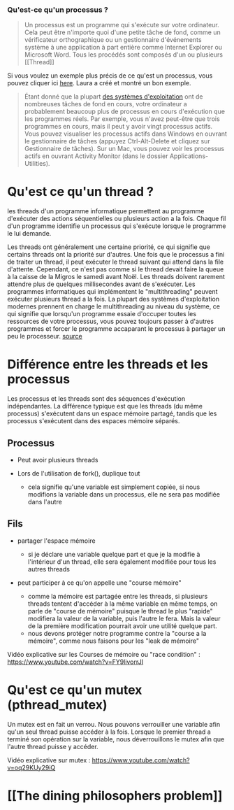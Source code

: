 
### Qu'est-ce qu'un processus ?

> Un processus est un programme qui s'exécute sur votre ordinateur. Cela peut être n'importe quoi d'une petite tâche de fond, comme un vérificateur orthographique ou un gestionnaire d'événements système à une application à part entière comme Internet Explorer ou Microsoft Word. Tous les procédés sont composés d'un ou plusieurs [[Thread]]

Si vous voulez un exemple plus précis de ce qu'est un processus, vous pouvez cliquer ici [here](https://42-cursus.gitbook.io/guide/rank-02/minitalk/understand-minitalk#processes-and-signals). Laura a créé et montré un bon exemple.

> Étant donné que la plupart [des systèmes d'exploitation](https://techterms.com/definition/operating_system) ont de nombreuses tâches de fond en cours, votre ordinateur a probablement beaucoup plus de processus en cours d'exécution que les programmes réels. Par exemple, vous n'avez peut-être que trois programmes en cours, mais il peut y avoir vingt processus actifs. Vous pouvez visualiser les processus actifs dans Windows en ouvrant le gestionnaire de tâches (appuyez Ctrl-Alt-Delete et cliquez sur Gestionnaire de tâches). Sur un Mac, vous pouvez voir les processus actifs en ouvrant Activity Monitor (dans le dossier Applications-Utilities).

# Qu'est ce qu'un thread ?

les threads d'un programme informatique permettent au programme d'exécuter des actions séquentielles ou plusieurs action a la fois. Chaque fil d'un programme identifie un processus qui s'exécute lorsque le programme le lui demande.

Les threads ont généralement une certaine priorité, ce qui signifie que certains threads ont la priorité sur d'autres. Une fois que le processus a fini de traiter un thread, il peut exécuter le thread suivant qui attend dans la file d'attente.
Cependant, ce n'est pas comme si le thread devait faire la queue à la caisse de la Migros le samedi avant Noël. Les threads doivent rarement attendre plus de quelques millisecondes avant de s'exécuter. Les programmes informatiques qui implémentent le "multithreading" peuvent exécuter plusieurs thread a la fois. La plupart des systèmes d'exploitation modernes prennent en charge le multithreading au niveau du système, ce qui signifie que lorsqu'un programme essaie d'occuper toutes les ressources de votre processus, vous pouvez toujours passer à d'autres programmes et forcer le programme accaparant le processus à partager un peu le processeur.
[source](techterms.com/definition/thread)


# Différence entre les threads et les processus

Les processus et les threads sont des séquences d'exécution indépendantes. La différence typique est que les threads (du même processus) s'exécutent dans un espace mémoire partagé, tandis que les processus s'exécutent dans des espaces mémoire séparés.

## Processus

* Peut avoir plusieurs threads

* Lors de l'utilisation de fork(), duplique tout

	* cela signifie qu'une variable est simplement copiée, si nous modifions la variable dans un processus, elle ne sera pas modifiée dans l'autre 


## Fils

* partager l'espace mémoire

	* si je déclare une variable quelque part et que je la modifie à l'intérieur d'un thread, elle sera également modifiée pour tous les autres threads
	
* peut participer à ce qu'on appelle une "course mémoire"
	* comme la mémoire est partagée entre les threads, si plusieurs threads tentent d'accéder à la même variable en même temps, on parle de "course de mémoire" puisque le thread le plus "rapide" modifiera la valeur de la variable, puis l'autre le fera. Mais la valeur de la première modification pourrait avoir une utilité quelque part.
	* nous devons protéger notre programme contre la "course a la mémoire", comme nous faisons pour les "leak de mémoire"


Vidéo explicative sur les Courses de mémoire ou "race condition" :
https://www.youtube.com/watch?v=FY9livorrJI

# Qu'est ce qu'un mutex (pthread_mutex)

Un mutex est en fait un verrou. Nous pouvons verrouiller une variable afin qu'un seul thread puisse accéder à la fois. Lorsque le premier thread a terminé son opération sur la variable, nous déverrouillons le mutex afin que l'autre thread puisse y accéder.

Vidéo explicative sur mutex :
https://www.youtube.com/watch?v=oq29KUy29iQ


# [[The dining philosophers problem]]